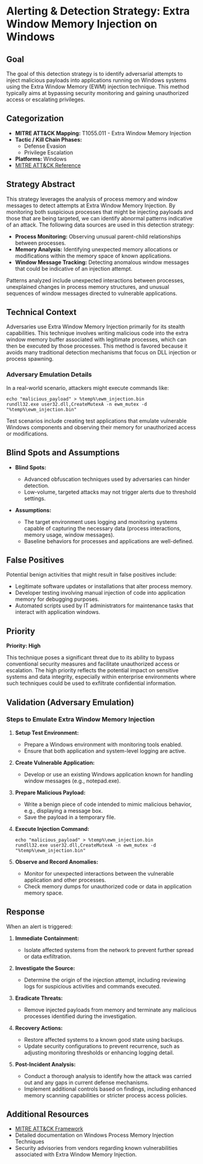 # Alerting & Detection Strategy: Extra Window Memory Injection on Windows

## Goal

The goal of this detection strategy is to identify adversarial attempts to inject malicious payloads into applications running on Windows systems using the Extra Window Memory (EWM) injection technique. This method typically aims at bypassing security monitoring and gaining unauthorized access or escalating privileges.

## Categorization

- **MITRE ATT&CK Mapping:** T1055.011 - Extra Window Memory Injection
- **Tactic / Kill Chain Phases:**
  - Defense Evasion
  - Privilege Escalation
- **Platforms:** Windows
- [MITRE ATT&CK Reference](https://attack.mitre.org/techniques/T1055/011)

## Strategy Abstract

This strategy leverages the analysis of process memory and window messages to detect attempts at Extra Window Memory Injection. By monitoring both suspicious processes that might be injecting payloads and those that are being targeted, we can identify abnormal patterns indicative of an attack. The following data sources are used in this detection strategy:

- **Process Monitoring:** Observing unusual parent-child relationships between processes.
- **Memory Analysis:** Identifying unexpected memory allocations or modifications within the memory space of known applications.
- **Window Message Tracking:** Detecting anomalous window messages that could be indicative of an injection attempt.

Patterns analyzed include unexpected interactions between processes, unexplained changes in process memory structures, and unusual sequences of window messages directed to vulnerable applications.

## Technical Context

Adversaries use Extra Window Memory Injection primarily for its stealth capabilities. This technique involves writing malicious code into the extra window memory buffer associated with legitimate processes, which can then be executed by those processes. This method is favored because it avoids many traditional detection mechanisms that focus on DLL injection or process spawning.

### Adversary Emulation Details

In a real-world scenario, attackers might execute commands like:
```shell
echo "malicious_payload" > %temp%\ewm_injection.bin
rundll32.exe user32.dll,CreateMutexA -n ewm_mutex -d "%temp%\ewm_injection.bin"
```

Test scenarios include creating test applications that emulate vulnerable Windows components and observing their memory for unauthorized access or modifications.

## Blind Spots and Assumptions

- **Blind Spots:**
  - Advanced obfuscation techniques used by adversaries can hinder detection.
  - Low-volume, targeted attacks may not trigger alerts due to threshold settings.
  
- **Assumptions:**
  - The target environment uses logging and monitoring systems capable of capturing the necessary data (process interactions, memory usage, window messages).
  - Baseline behaviors for processes and applications are well-defined.

## False Positives

Potential benign activities that might result in false positives include:

- Legitimate software updates or installations that alter process memory.
- Developer testing involving manual injection of code into application memory for debugging purposes.
- Automated scripts used by IT administrators for maintenance tasks that interact with application windows.

## Priority

**Priority: High**

This technique poses a significant threat due to its ability to bypass conventional security measures and facilitate unauthorized access or escalation. The high priority reflects the potential impact on sensitive systems and data integrity, especially within enterprise environments where such techniques could be used to exfiltrate confidential information.

## Validation (Adversary Emulation)

### Steps to Emulate Extra Window Memory Injection

1. **Setup Test Environment:**
   - Prepare a Windows environment with monitoring tools enabled.
   - Ensure that both application and system-level logging are active.

2. **Create Vulnerable Application:**
   - Develop or use an existing Windows application known for handling window messages (e.g., notepad.exe).

3. **Prepare Malicious Payload:**
   - Write a benign piece of code intended to mimic malicious behavior, e.g., displaying a message box.
   - Save the payload in a temporary file.

4. **Execute Injection Command:**
   ```shell
   echo "malicious_payload" > %temp%\ewm_injection.bin
   rundll32.exe user32.dll,CreateMutexA -n ewm_mutex -d "%temp%\ewm_injection.bin"
   ```

5. **Observe and Record Anomalies:**
   - Monitor for unexpected interactions between the vulnerable application and other processes.
   - Check memory dumps for unauthorized code or data in application memory space.

## Response

When an alert is triggered:

1. **Immediate Containment:**
   - Isolate affected systems from the network to prevent further spread or data exfiltration.
   
2. **Investigate the Source:**
   - Determine the origin of the injection attempt, including reviewing logs for suspicious activities and commands executed.

3. **Eradicate Threats:**
   - Remove injected payloads from memory and terminate any malicious processes identified during the investigation.

4. **Recovery Actions:**
   - Restore affected systems to a known good state using backups.
   - Update security configurations to prevent recurrence, such as adjusting monitoring thresholds or enhancing logging detail.

5. **Post-Incident Analysis:**
   - Conduct a thorough analysis to identify how the attack was carried out and any gaps in current defense mechanisms.
   - Implement additional controls based on findings, including enhanced memory scanning capabilities or stricter process access policies.

## Additional Resources

- [MITRE ATT&CK Framework](https://attack.mitre.org/)
- Detailed documentation on Windows Process Memory Injection Techniques
- Security advisories from vendors regarding known vulnerabilities associated with Extra Window Memory Injection.